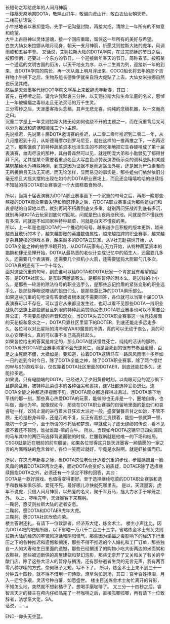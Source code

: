 长短句之写给虎年的人间月神箭  
一楼祭天祭地祭DOTA，敬隔山打牛，敬偏向虎山行，敬白衣仙女朝天箭。  
二楼前排话说：  
小牛撼地者以暴扣登场，先手一记沟壑封路，再接大招，清除上一年所有的不如意和绝望。  
大牛上古巨神以灵体游魂，接一个回应重踏，留住这一年所有的美好与希望。  
白衣大仙女米拉娜从暗月现身，朝天一支月神箭，祈愿艾则拉斯大陆的虎年，风调雨顺和五谷丰登。 
又话说，艾则拉斯大陆的DOTA学院，在过完耶稣的节日之后，按照惯例，还要过一个东方的节日，一个迎接新年春天的节日，简称春节。按照某一个遥远的文明古国的历法，以天干地支为序，以十二生肖为列，迎接新一年的到来，当DOTA学院的院长，再一次从海上明月浮出来，COCO船长将去年的那个吉祥物小牛换下之后，生物系组长德鲁伊就亲自将大虎贴了上去，大仙女米拉娜自然也乐见其成。  
然后是天涯墨客代标DOT学院文学系上来致辞虎年新春，其曰：  
首先，在啰嗦之前，请允许我默哀三分钟，以艾则拉斯大陆生命法庭的名义，思悼上一年被蝙蝠之毒带走且无法买活的万千生灵。  
三分零秒之后，天涯墨客抬头念稿，其声无悲无喜，纯纯的念稿机器，以一文而亮之曰。  
沉重二字是上一年艾则拉斯大陆无论如何也绕不开的主题之一，而在沉重背后又可以分为推迟和遗憾和搁浅三个小主题。   
先说推迟，先说第十届DOTA邀请赛的推迟，从二零二零年推迟到二零二一年，从八月推迟到十月，从斯德哥摩尔到罗马尼亚，就在这样的一推再推之下，一迟再迟之下，那些饿疯了的特种蔬菜资本也活生生的不顾吃相地把它生吞硬啃成了第十届表演赛，血肉尽没的那种，其白骨森然可以见，就连明混大弟和小骷髅见了都得甘拜下风，尤其是某个需要着重点名且大写血色点赞表演游街示众的调料战队和某威某劈某给木为特殊特例，到底是因为证据不足而逍遥法外呢，还是因为尸位素餐而无所畏惧且无法无天呢。而无论怎样，显而易见的事实是，那些蛆虫们依然依旧分毫无损且大摇大摆的出现在如今的DOTA职业赛场上，而且还会嘻嘻哈哈的继续恬不知耻的将DOTA职业赛事这一个大蛋糕蚕食殆尽。  

所以，当第十届表演赛为DOTA职业赛事画下一个沉重的句号之后，再那一晚那些熬夜的DOTA观众带着失望和愤怒转身之后，在DOTA职业赛事成为那些蛆虫们和哀睿哒的自留地以后，就别再问不朽盾到底又多重，就别再问狂战斧到底有多沉，就别再问DOTA云玩家到底何时回坑，问就是巴山夜雨涨秋池，问就是你不懂我伤有多深，问就是不如回家种特种蔬菜，问就是白天不懂夜的黑。  
所以，上一年是也是DOTA的一个推迟的句号，越来越少且积极的版本更新，越来越贵且敷衍的本子，越来越膨胀的英雄数值属性，越来越拉跨的职业赛事，越来越复杂且硬核的游戏本身，越来越多的DOTA云玩家。从V社无耻摆烂开始，从DOTA全能之神的袖手冷眼开始，从DOTA玩家有心无力开始，从特种蔬菜资本的猖獗和肆无忌惮开始，DOTA从最熟悉的老伙计变成记忆中的陌生人，还需要几多久，还需要几个表演赛，还需要几个挂机小火箭，还需要猛犸大厨颠勺几多次，DOTA真的还有下一个十年么。  
面对这些沉重的句号，到底谁可以给DOTA和DOTA玩家一个肯定且有希望的回答，是DOTA社区么，是互联网邀请赛么，是那些暂停的剧本么，是送线的小小么，是那些一轮游的除法符号的职业选手么，是那些忘记捡盾的紧张变形的职业选手么，是那些睁眼说瞎话的蛆虫们么，是那些莫比净的DOTA俱乐部么。  
如果这些沉重的句号没有答案或者根本就不需要回答，各位就可以当第十届DOTA表演赛可以不存在，可以当它从来都没发生过，也可以看不见那些DOTA一线职业战队的战旗上那些醒目且刺眼的特种蔬菜赞助尖伤,DOTA职业赛事也可以不需要公屏公正，不需要质疑的声音和观众。当DOTA失去DOTA职业赛事这一块竞技层面的天花板和泉水之一，DOTA只靠社区里留下的DOTER，到底还能走多远走多久，各位可以对比星际的清冷和WAR3魔兽的冷清，真的可以无动于衷么，真的可以心安理得么，真的可以事不关己高高挂起么。  
如果各位给出的答案是肯定的，那么DOTA就该慢性死亡，纯纯的活该的那种。DOTA离开DOTA职业赛事肯定不会光速死亡，而是会死到的很有节奏且缓慢，百足之虫死而不僵，大抵如是。要知道，拉着DOTA这辆马车一路风风雨雨十多年如一日的走到今时今日，除了DOTA全能之神，除了DOTA职业赛事，除了两个摆烂的W与S的游戏平台，仅仅靠着DOTA社区里面的DOTAER，到底还能拉多久，还能拉多远。  
如果说，只有电脑端的DOTA，已经进入了夕阳黄昏时刻，以肉眼可见的泥沙俱下且群魔乱舞，被特种蔬菜资本的各种强尖和裹挟，连V社都选择妥协退让，连DOTA全能之神都选择视而不见，连DOTA观众都选择得过且过。当DOTA落下地平线的那一刻，那些真心热爱DOTA的玩家，能做的也无非是一个，圈地自嗨，也叫做，画地为牢。就像现如今，那些在DOTA职业赛事的自留地里面的蛆虫们和哀睿哒一样，饮鸠止渴的进行着末日狂欢大派对一般，盛宴饕餮且甘之如饴，不管不顾，无论是粉身碎骨，还是万劫不复，反正有高额工资顶着，能捞一顿就算一顿，能坑一个是一个，至于所谓的不朽盾和梦想，早就成为了虚无缥缈的传说，看不见摸不着还不顶饱，谁扯谁踏-嘛的白牛。
所以，当现如今DOTA这辆早已四处漏风的马车其中的两匹马选择背道而驰的时候，拦腰截断就是他唯一的下场和结局。CSGO就是近在眼前的前车殷鉴。如果各位觉得这只是天涯墨客一厢情愿的一家之言的片面残缺的危言耸听，各位一笑而过就好，毕竟是水贴啊，就是虾扯蛋而已。  

所以，在这虎年新春之际，当DOTA这位老伙计迈着沉重的步伐，步履蹒跚且一脸风霜的朝着DOTAER再次走来，面对DOTA会变好么的质疑，DOTAER除了选择继续拥抱DOTA之外，必须还有一个坚定不移的回答，其曰：   
DOTA是一款好游戏，也值得变得更好。至于选择继续吃菜的DOTA职业赛事和选手和教练和俱乐部，爱死不死，最好哪儿凉快就死哪里去。
是以，天涯墨客，虎年不说虎，只借人间月神箭，以热爱的名义，聚千军万马，挡大力水手于牢笼之外。
以上，啰嗦完毕，天涯墨客下来鞠躬。  
一鞠躬，愿艾则拉斯大陆的逝者安息。  
二鞠躬，愿DOTA和DOTAER虎年大虎。    
三鞠躬，愿DOTA社区欣欣向荣。  
楼主答谢还礼，有请下一位致辞者，经济系大佬，炼金术士。
楼主小声比比，因为DOTA吧的吧规所限，以下省略一万八千二百三十三字，省略炼金术士有关艾则拉斯大陆的经济的牢骚风凉话和阴阳怪气，那些因为蝙蝠之毒影响下的经济下行重压之下的各种推迟和遗憾和搁浅，那些不得不推迟的个人婚礼和工厂订单，那些独自一人的大寿和生日里面的遗憾，那些已经搁浅了的购物小吃大街两边的米面粥和衣鞋袜，那些被迫断供的高屋建瓴和梦幻泡影，那些无奈开了又关和关了有关的辛酸门店，除了这些大活人的暂停与搁浅，还有那些逝者生灵的无言无声，我有两百零八种啰嗦的方式，奈何稿子太短，写不下了。
所以，炼金术士上来不到三十一分钟五十四秒，就不得不借用一句诗歌，潦草匆忙退场，其曰：哀兮百姓掩泪，月入一迁兮多艰，灵活兮种白薯，如愿盛世。
楼主目送炼金术士匆忙离开的背影，不知怎么地，突然就不想剥橘子了，想喝手磨咖啡了。
又三分一十四秒之后，睿智且天才的楼主在颅内仔细品完了一杯咖啡之后，直接呱唧呱唧，再有请下一位致辞者，法学系大佬，SA。  
话说，……。

END--仰头天空蓝。